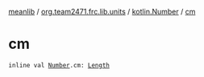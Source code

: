 [meanlib](../../index.md) / [org.team2471.frc.lib.units](../index.md) / [kotlin.Number](index.md) / [cm](./cm.md)

# cm

`inline val `[`Number`](https://kotlinlang.org/api/latest/jvm/stdlib/kotlin/-number/index.html)`.cm: `[`Length`](../-length/index.md)